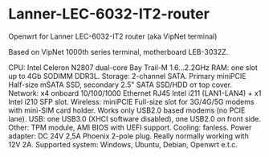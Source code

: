 # Lanner-LEC-6032-IT2-router
Openwrt for Lanner LEC-6032-IT2 router (aka VipNet terminal)

Based on VipNet 1000th series terminal, motherboard LEB-3032Z.

CPU: Intel Celeron N2807 dual-core Bay Trail-M 1.6...2.2GHz 
RAM: one slot up to 4Gb SODIMM DDR3L.
Storage: 2-channel SATA. Primary miniPCIE Half-size mSATA SSD, secondary 2.5" SATA SSD/HDD от top cover.
Network: x4 onboard 10/100/1000 Ethernet RJ45 Intel i211 (LAN1-LAN4) + x1 Intel i210 SFP slot.
Wireless: miniPCIE Full-size slot for 3G/4G/5G modems with mini-SIM card holder. Works only USB2.0 based modems (no PCIE lane).
USB: one USB3.0 (XHCI software disabled), one USB2.0 on front side.
Other: TPM module, AMI BIOS with UEFI support.
Cooling: fanless.
Power adapter: DC 24V 2,5A Phoenix 2-pole plug. Really normally working with 12V 2A.
Supported system: Windows, Ubuntu, Debian, Openwrt e.t.c.

